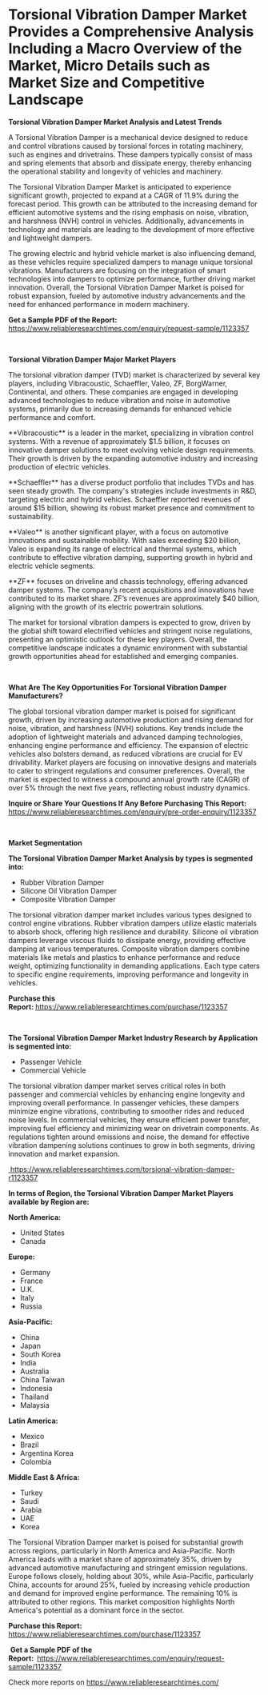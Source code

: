 <p><h1>Torsional Vibration Damper Market Provides a Comprehensive Analysis Including a Macro Overview of the Market, Micro Details such as Market Size and Competitive Landscape</h1></p><p><strong>Torsional Vibration Damper Market Analysis and Latest Trends</strong></p>
<p><p>A Torsional Vibration Damper is a mechanical device designed to reduce and control vibrations caused by torsional forces in rotating machinery, such as engines and drivetrains. These dampers typically consist of mass and spring elements that absorb and dissipate energy, thereby enhancing the operational stability and longevity of vehicles and machinery.</p><p>The Torsional Vibration Damper Market is anticipated to experience significant growth, projected to expand at a CAGR of 11.9% during the forecast period. This growth can be attributed to the increasing demand for efficient automotive systems and the rising emphasis on noise, vibration, and harshness (NVH) control in vehicles. Additionally, advancements in technology and materials are leading to the development of more effective and lightweight dampers.</p><p>The growing electric and hybrid vehicle market is also influencing demand, as these vehicles require specialized dampers to manage unique torsional vibrations. Manufacturers are focusing on the integration of smart technologies into dampers to optimize performance, further driving market innovation. Overall, the Torsional Vibration Damper Market is poised for robust expansion, fueled by automotive industry advancements and the need for enhanced performance in modern machinery.</p></p>
<p><strong>Get a Sample PDF of the Report:&nbsp;</strong> <a href="https://www.reliableresearchtimes.com/enquiry/request-sample/1123357?utm_campaign=2326&utm_medium=2&utm_source=Github&utm_content=ia&utm_term=31032025&utm_id=torsional-vibration-damper">https://www.reliableresearchtimes.com/enquiry/request-sample/1123357</a></p>
<p>&nbsp;</p>
<p><strong>Torsional Vibration Damper Major Market Players</strong></p>
<p><p>The torsional vibration damper (TVD) market is characterized by several key players, including Vibracoustic, Schaeffler, Valeo, ZF, BorgWarner, Continental, and others. These companies are engaged in developing advanced technologies to reduce vibration and noise in automotive systems, primarily due to increasing demands for enhanced vehicle performance and comfort.</p><p>**Vibracoustic** is a leader in the market, specializing in vibration control systems. With a revenue of approximately $1.5 billion, it focuses on innovative damper solutions to meet evolving vehicle design requirements. Their growth is driven by the expanding automotive industry and increasing production of electric vehicles.</p><p>**Schaeffler** has a diverse product portfolio that includes TVDs and has seen steady growth. The company's strategies include investments in R&D, targeting electric and hybrid vehicles. Schaeffler reported revenues of around $15 billion, showing its robust market presence and commitment to sustainability.</p><p>**Valeo** is another significant player, with a focus on automotive innovations and sustainable mobility. With sales exceeding $20 billion, Valeo is expanding its range of electrical and thermal systems, which contribute to effective vibration damping, supporting growth in hybrid and electric vehicle segments.</p><p>**ZF** focuses on driveline and chassis technology, offering advanced damper systems. The company’s recent acquisitions and innovations have contributed to its market share. ZF’s revenues are approximately $40 billion, aligning with the growth of its electric powertrain solutions.</p><p>The market for torsional vibration dampers is expected to grow, driven by the global shift toward electrified vehicles and stringent noise regulations, presenting an optimistic outlook for these key players. Overall, the competitive landscape indicates a dynamic environment with substantial growth opportunities ahead for established and emerging companies.</p></p>
<p>&nbsp;</p>
<p><strong>What Are The Key Opportunities For Torsional Vibration Damper Manufacturers?</strong></p>
<p><p>The global torsional vibration damper market is poised for significant growth, driven by increasing automotive production and rising demand for noise, vibration, and harshness (NVH) solutions. Key trends include the adoption of lightweight materials and advanced damping technologies, enhancing engine performance and efficiency. The expansion of electric vehicles also bolsters demand, as reduced vibrations are crucial for EV drivability. Market players are focusing on innovative designs and materials to cater to stringent regulations and consumer preferences. Overall, the market is expected to witness a compound annual growth rate (CAGR) of over 5% through the next five years, reflecting robust industry dynamics.</p></p>
<p><strong>Inquire or Share Your Questions If Any Before Purchasing This Report:</strong> <a href="https://www.reliableresearchtimes.com/enquiry/pre-order-enquiry/1123357?utm_campaign=2326&utm_medium=2&utm_source=Github&utm_content=ia&utm_term=31032025&utm_id=torsional-vibration-damper">https://www.reliableresearchtimes.com/enquiry/pre-order-enquiry/1123357</a></p>
<p>&nbsp;</p>
<p><strong>Market Segmentation</strong></p>
<p><strong>The Torsional Vibration Damper Market Analysis by types is segmented into:</strong></p>
<p><ul><li>Rubber Vibration Damper</li><li>Silicone Oil Vibration Damper</li><li>Composite Vibration Damper</li></ul></p>
<p><p>The torsional vibration damper market includes various types designed to control engine vibrations. Rubber vibration dampers utilize elastic materials to absorb shock, offering high resilience and durability. Silicone oil vibration dampers leverage viscous fluids to dissipate energy, providing effective damping at various temperatures. Composite vibration dampers combine materials like metals and plastics to enhance performance and reduce weight, optimizing functionality in demanding applications. Each type caters to specific engine requirements, improving performance and longevity in vehicles.</p></p>
<p><strong>Purchase this Report:&nbsp;</strong><a href="https://www.reliableresearchtimes.com/purchase/1123357?utm_campaign=2326&utm_medium=2&utm_source=Github&utm_content=ia&utm_term=31032025&utm_id=torsional-vibration-damper">https://www.reliableresearchtimes.com/purchase/1123357</a></p>
<p>&nbsp;</p>
<p><strong>The Torsional Vibration Damper Market Industry Research by Application is segmented into:</strong></p>
<p><ul><li>Passenger Vehicle</li><li>Commercial Vehicle</li></ul></p>
<p><p>The torsional vibration damper market serves critical roles in both passenger and commercial vehicles by enhancing engine longevity and improving overall performance. In passenger vehicles, these dampers minimize engine vibrations, contributing to smoother rides and reduced noise levels. In commercial vehicles, they ensure efficient power transfer, improving fuel efficiency and minimizing wear on drivetrain components. As regulations tighten around emissions and noise, the demand for effective vibration dampening solutions continues to grow in both segments, driving innovation and market expansion.</p></p>
<p><a href="https://www.reliableresearchtimes.com/torsional-vibration-damper-r1123357?utm_campaign=2326&utm_medium=2&utm_source=Github&utm_content=ia&utm_term=31032025&utm_id=torsional-vibration-damper">&nbsp;https://www.reliableresearchtimes.com/torsional-vibration-damper-r1123357</a></p>
<p><strong>In terms of Region, the Torsional Vibration Damper Market Players available by Region are:</strong></p>
<p>
    <p> <strong> North America: </strong>
        <ul>
            <li>United States</li>
            <li>Canada</li>
        </ul>
        </p> 
    <p> <strong> Europe: </strong>
        <ul>
            <li>Germany</li>
            <li>France</li>
            <li>U.K.</li>
            <li>Italy</li>
            <li>Russia</li>
        </ul>
        </p> 
    <p> <strong> Asia-Pacific: </strong>
        <ul>
            <li>China</li>
            <li>Japan</li>
            <li>South Korea</li>
            <li>India</li>
            <li>Australia</li>
            <li>China Taiwan</li>
            <li>Indonesia</li>
            <li>Thailand</li>
            <li>Malaysia</li>
        </ul>
        </p> 
    <p> <strong> Latin America: </strong>
        <ul>
            <li>Mexico</li>
            <li>Brazil</li>
            <li>Argentina Korea</li>
            <li>Colombia</li>
        </ul>
        </p> 
    <p> <strong> Middle East & Africa: </strong>
        <ul>
            <li>Turkey</li>
            <li>Saudi</li>
            <li>Arabia</li>
            <li>UAE</li>
            <li>Korea</li>
        </ul>
    </p>
    </p>
<p><p>The Torsional Vibration Damper market is poised for substantial growth across regions, particularly in North America and Asia-Pacific. North America leads with a market share of approximately 35%, driven by advanced automotive manufacturing and stringent emission regulations. Europe follows closely, holding about 30%, while Asia-Pacific, particularly China, accounts for around 25%, fueled by increasing vehicle production and demand for improved engine performance. The remaining 10% is attributed to other regions. This market composition highlights North America's potential as a dominant force in the sector.</p></p>
<p><strong>Purchase this Report: </strong><a href="https://www.reliableresearchtimes.com/purchase/1123357?utm_campaign=2326&utm_medium=2&utm_source=Github&utm_content=ia&utm_term=31032025&utm_id=torsional-vibration-damper">https://www.reliableresearchtimes.com/purchase/1123357</a></p>
<p>&nbsp;<strong>Get a Sample PDF of the Report:&nbsp;&nbsp;</strong><a href="https://www.reliableresearchtimes.com/enquiry/request-sample/1123357?utm_campaign=2326&utm_medium=2&utm_source=Github&utm_content=ia&utm_term=31032025&utm_id=torsional-vibration-damper">https://www.reliableresearchtimes.com/enquiry/request-sample/1123357</a></p>
<p><strong></strong></p>
<p>Check more reports on <a href="https://www.reliableresearchtimes.com/?utm_campaign=2326&utm_medium=2&utm_source=Github&utm_content=ia&utm_term=31032025&utm_id=torsional-vibration-damper">https://www.reliableresearchtimes.com/</a></p>